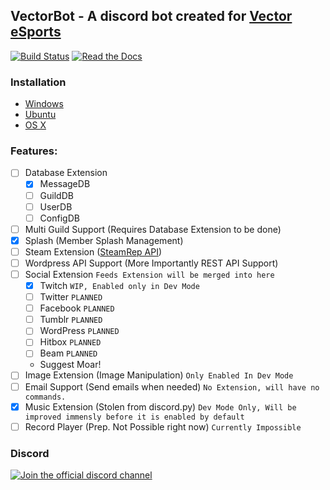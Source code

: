 ## VectorBot - A discord bot created for [Vector eSports](http://vectoresports.co.za)

[![Build Status](https://img.shields.io/travis/TagnumElite/VectorBot/rewrite.svg?label=Linux%20Build 'Build Status')](https://travis-ci.org/TagnumElite/VectorBot) [![Read the Docs](https://img.shields.io/readthedocs/vectorbot.svg)](https://vectorbot.elitekast.com)

### Installation
- [Windows](https://github.com/TagnumElite/VectorBot/wiki/Installation-Guides#windows)
- [Ubuntu](https://github.com/TagnumElite/VectorBot/wiki/Installation-Guides#ubuntu-1604)
- [OS X](https://github.com/TagnumElite/VectorBot/wiki/Installation-Guides#os-x)

### Features:
- [ ] Database Extension
    - [x] MessageDB
    - [ ] GuildDB
    - [ ] UserDB
    - [ ] ConfigDB
- [ ] Multi Guild Support (Requires Database Extension to be done)
- [x] Splash (Member Splash Management)
- [ ] Steam Extension ([SteamRep API](https://github.com/EliteKast/libzaek.py))
- [ ] Wordpress API Support (More Importantly REST API Support)
- [ ] Social Extension `Feeds Extension will be merged into here`
    - [X] Twitch `WIP, Enabled only in Dev Mode`
    - [ ] Twitter `PLANNED`
    - [ ] Facebook `PLANNED`
    - [ ] Tumblr `PLANNED`
    - [ ] WordPress `PLANNED`
    - [ ] Hitbox `PLANNED`
    - [ ] Beam `PLANNED`
    - Suggest Moar!
- [ ] Image Extension (Image Manipulation) `Only Enabled In Dev Mode`
- [ ] Email Support (Send emails when needed) `No Extension, will have no commands.`
- [x] Music Extension (Stolen from discord.py)  `Dev Mode Only, Will be improved immensly before it is enabled by default`
- [ ] Record Player (Prep. Not Possible right now) `Currently Impossible`

### Discord
[![Join the official discord channel](http://vectorbot.vectoresports.co.za/members/179891973795086336.png 'Join me on discord')](https://discord.gg/fwA3pzg)